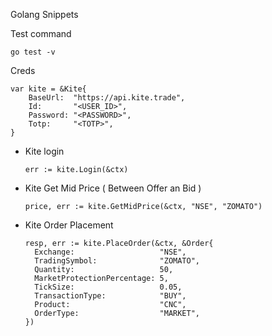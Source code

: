 Golang Snippets

Test command

```
go test -v
```

Creds

```
var kite = &Kite{
	BaseUrl:  "https://api.kite.trade",
	Id:       "<USER_ID>",
	Password: "<PASSWORD>",
	Totp:     "<TOTP>",
}
```

- Kite login

  ```
  err := kite.Login(&ctx)
  ```

- Kite Get Mid Price ( Between Offer an Bid )

  ```
  price, err := kite.GetMidPrice(&ctx, "NSE", "ZOMATO")
  ```

- Kite Order Placement

  ```
  resp, err := kite.PlaceOrder(&ctx, &Order{
  	Exchange:                   "NSE",
  	TradingSymbol:              "ZOMATO",
  	Quantity:                   50,
  	MarketProtectionPercentage: 5,
  	TickSize:                   0.05,
  	TransactionType:            "BUY",
  	Product:                    "CNC",
  	OrderType:                  "MARKET",
  })
  ```
